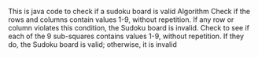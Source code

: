 This is java code
to check if a sudoku board is valid
Algorithm
Check if the rows and columns contain values 1-9, without repetition.
If any row or column violates this condition, the Sudoku board is invalid.
Check to see if each of the 9 sub-squares contains values 1-9, without repetition. If they do, the Sudoku board is valid; otherwise, it is invalid
